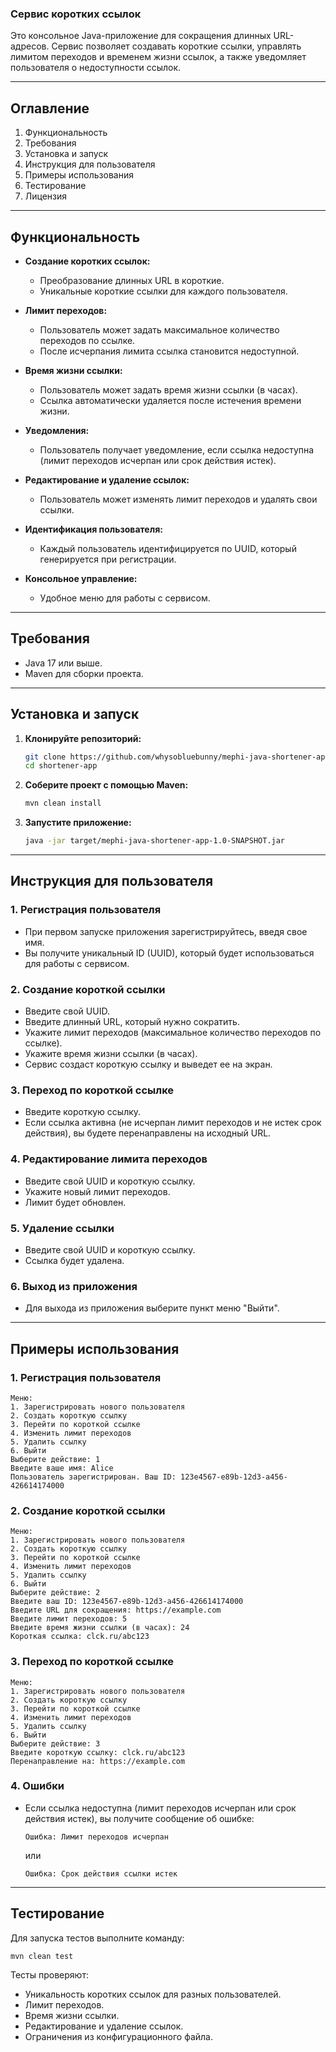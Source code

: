 ### **Сервис коротких ссылок**

Это консольное Java-приложение для сокращения длинных URL-адресов. Сервис позволяет создавать короткие ссылки, управлять лимитом переходов и временем жизни ссылок, а также уведомляет пользователя о недоступности ссылок.

---

## **Оглавление**
1. Функциональность
2. Требования
3. Установка и запуск
4. Инструкция для пользователя
5. Примеры использования
6. Тестирование
7. Лицензия

---

## **Функциональность**

- **Создание коротких ссылок:**
    - Преобразование длинных URL в короткие.
    - Уникальные короткие ссылки для каждого пользователя.

- **Лимит переходов:**
    - Пользователь может задать максимальное количество переходов по ссылке.
    - После исчерпания лимита ссылка становится недоступной.

- **Время жизни ссылки:**
    - Пользователь может задать время жизни ссылки (в часах).
    - Ссылка автоматически удаляется после истечения времени жизни.

- **Уведомления:**
    - Пользователь получает уведомление, если ссылка недоступна (лимит переходов исчерпан или срок действия истек).

- **Редактирование и удаление ссылок:**
    - Пользователь может изменять лимит переходов и удалять свои ссылки.

- **Идентификация пользователя:**
    - Каждый пользователь идентифицируется по UUID, который генерируется при регистрации.

- **Консольное управление:**
    - Удобное меню для работы с сервисом.

---

## **Требования**

- Java 17 или выше.
- Maven для сборки проекта.

---

## **Установка и запуск**

1. **Клонируйте репозиторий:**
   ```bash
   git clone https://github.com/whysobluebunny/mephi-java-shortener-app
   cd shortener-app
   ```

2. **Соберите проект с помощью Maven:**
   ```bash
   mvn clean install
   ```

3. **Запустите приложение:**
   ```bash
   java -jar target/mephi-java-shortener-app-1.0-SNAPSHOT.jar
   ```

---

## **Инструкция для пользователя**

### **1. Регистрация пользователя**
- При первом запуске приложения зарегистрируйтесь, введя свое имя.
- Вы получите уникальный ID (UUID), который будет использоваться для работы с сервисом.

### **2. Создание короткой ссылки**
- Введите свой UUID.
- Введите длинный URL, который нужно сократить.
- Укажите лимит переходов (максимальное количество переходов по ссылке).
- Укажите время жизни ссылки (в часах).
- Сервис создаст короткую ссылку и выведет ее на экран.

### **3. Переход по короткой ссылке**
- Введите короткую ссылку.
- Если ссылка активна (не исчерпан лимит переходов и не истек срок действия), вы будете перенаправлены на исходный URL.

### **4. Редактирование лимита переходов**
- Введите свой UUID и короткую ссылку.
- Укажите новый лимит переходов.
- Лимит будет обновлен.

### **5. Удаление ссылки**
- Введите свой UUID и короткую ссылку.
- Ссылка будет удалена.

### **6. Выход из приложения**
- Для выхода из приложения выберите пункт меню "Выйти".

---

## **Примеры использования**

### **1. Регистрация пользователя**
```
Меню:
1. Зарегистрировать нового пользователя
2. Создать короткую ссылку
3. Перейти по короткой ссылке
4. Изменить лимит переходов
5. Удалить ссылку
6. Выйти
Выберите действие: 1
Введите ваше имя: Alice
Пользователь зарегистрирован. Ваш ID: 123e4567-e89b-12d3-a456-426614174000
```

### **2. Создание короткой ссылки**
```
Меню:
1. Зарегистрировать нового пользователя
2. Создать короткую ссылку
3. Перейти по короткой ссылке
4. Изменить лимит переходов
5. Удалить ссылку
6. Выйти
Выберите действие: 2
Введите ваш ID: 123e4567-e89b-12d3-a456-426614174000
Введите URL для сокращения: https://example.com
Введите лимит переходов: 5
Введите время жизни ссылки (в часах): 24
Короткая ссылка: clck.ru/abc123
```

### **3. Переход по короткой ссылке**
```
Меню:
1. Зарегистрировать нового пользователя
2. Создать короткую ссылку
3. Перейти по короткой ссылке
4. Изменить лимит переходов
5. Удалить ссылку
6. Выйти
Выберите действие: 3
Введите короткую ссылку: clck.ru/abc123
Перенаправление на: https://example.com
```

### **4. Ошибки**
- Если ссылка недоступна (лимит переходов исчерпан или срок действия истек), вы получите сообщение об ошибке:
  ```
  Ошибка: Лимит переходов исчерпан
  ```
  или
  ```
  Ошибка: Срок действия ссылки истек
  ```

---

## **Тестирование**

Для запуска тестов выполните команду:
```bash
mvn clean test
```

Тесты проверяют:
- Уникальность коротких ссылок для разных пользователей.
- Лимит переходов.
- Время жизни ссылки.
- Редактирование и удаление ссылок.
- Ограничения из конфигурационного файла.
